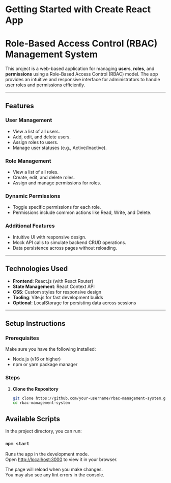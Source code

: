 # Getting Started with Create React App

# Role-Based Access Control (RBAC) Management System

This project is a web-based application for managing **users**, **roles**, and **permissions** using a Role-Based Access Control (RBAC) model. The app provides an intuitive and responsive interface for administrators to handle user roles and permissions efficiently.

---

## **Features**

### **User Management**
- View a list of all users.
- Add, edit, and delete users.
- Assign roles to users.
- Manage user statuses (e.g., Active/Inactive).

### **Role Management**
- View a list of all roles.
- Create, edit, and delete roles.
- Assign and manage permissions for roles.

### **Dynamic Permissions**
- Toggle specific permissions for each role.
- Permissions include common actions like Read, Write, and Delete.

### **Additional Features**
- Intuitive UI with responsive design.
- Mock API calls to simulate backend CRUD operations.
- Data persistence across pages without reloading.

---

## **Technologies Used**

- **Frontend**: React.js (with React Router)
- **State Management**: React Context API
- **CSS**: Custom styles for responsive design
- **Tooling**: Vite.js for fast development builds
- **Optional**: LocalStorage for persisting data across sessions

---

## **Setup Instructions**

### **Prerequisites**
Make sure you have the following installed:
- Node.js (v16 or higher)
- npm or yarn package manager

### **Steps**
1. **Clone the Repository**
   ```bash
   git clone https://github.com/your-username/rbac-management-system.git
   cd rbac-management-system

## Available Scripts

In the project directory, you can run:

### `npm start`

Runs the app in the development mode.\
Open [http://localhost:3000](http://localhost:3000) to view it in your browser.

The page will reload when you make changes.\
You may also see any lint errors in the console.